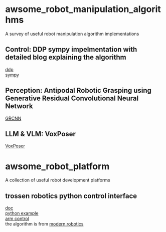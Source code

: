 # awsome_robot_manipulation_algorithms
A survey of useful robot manipulation algorithm implementations

## Control: DDP sympy impelmentation with detailed blog explaining the algorithm
[ddp](https://github.com/imgeorgiev/ddp/tree/main)  
[sympy](https://github.com/sympy/sympy)  


## Perception: Antipodal Robotic Grasping using Generative Residual Convolutional Neural Network
[GRCNN](https://github.com/skumra/robotic-grasping)


## LLM & VLM: VoxPoser
[VoxPoser](https://github.com/huangwl18/VoxPoser?tab=readme-ov-file)

# awsome_robot_platform
A collection of useful robot development platforms

## trossen robotics python control interface
[doc](https://www.trossenrobotics.com/docs/interbotix_xsarms/ros_packages/python_demos.html)  
[python example](https://github.com/Interbotix/interbotix_ros_manipulators/tree/main/interbotix_ros_xsarms/examples/python_demos)  
[arm control](https://github.com/Interbotix/interbotix_ros_toolboxes/blob/main/interbotix_xs_toolbox/interbotix_xs_modules/src/interbotix_xs_modules/arm.py)  
the algorithm is from [modern robotics](https://github.com/NxRLab/ModernRobotics/blob/master/doc/MRlib.pdf)

